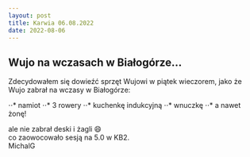 ```yaml
---
layout: post
title: Karwia 06.08.2022
date: 2022-08-06
---
```


## Wujo na wczasach w Białogórze...  

Zdecydowałem się dowieźć sprzęt Wujowi w piątek wieczorem, jako że Wujo zabrał na wczasy w Białogórze:  

⋅⋅* namiot
⋅⋅* 3 rowery
⋅⋅* kuchenkę indukcyjną
⋅⋅* wnuczkę
⋅⋅* a nawet żonę!

ale nie zabrał deski i żagli :smile:  
co zaowocowało sesją na 5.0 w KB2.  
MichalG
